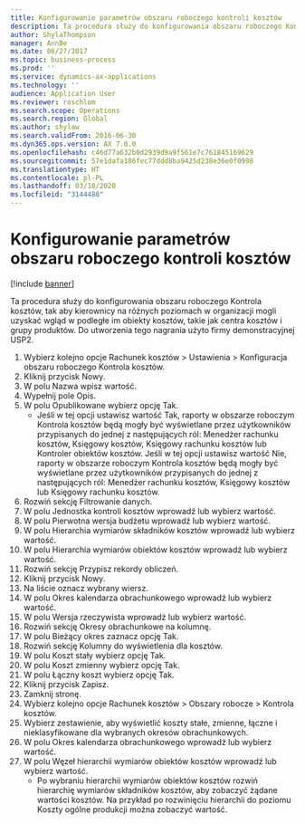 ```yaml
---
title: Konfigurowanie parametrów obszaru roboczego kontroli kosztów
description: Ta procedura służy do konfigurowania obszaru roboczego Kontrola kosztów, tak aby kierownicy na różnych poziomach w organizacji mogli uzyskać wgląd w podległe im obiekty kosztów, takie jak centra kosztów i grupy produktów.
author: ShylaThompson
manager: AnnBe
ms.date: 06/27/2017
ms.topic: business-process
ms.prod: ''
ms.service: dynamics-ax-applications
ms.technology: ''
audience: Application User
ms.reviewer: roschlom
ms.search.scope: Operations
ms.search.region: Global
ms.author: shylaw
ms.search.validFrom: 2016-06-30
ms.dyn365.ops.version: AX 7.0.0
ms.openlocfilehash: c46d77a632b0d2939d9a9f561e7c761845169629
ms.sourcegitcommit: 57e1dafa186fec77ddd8ba9425d238e36e0f0998
ms.translationtype: HT
ms.contentlocale: pl-PL
ms.lasthandoff: 03/18/2020
ms.locfileid: "3144480"
---
```

# <a name="configure-cost-control-workspace-parameters"></a>Konfigurowanie parametrów obszaru roboczego kontroli kosztów

[!include [banner](../../includes/banner.md)]

Ta procedura służy do konfigurowania obszaru roboczego Kontrola kosztów, tak aby kierownicy na różnych poziomach w organizacji mogli uzyskać wgląd w podległe im obiekty kosztów, takie jak centra kosztów i grupy produktów. Do utworzenia tego nagrania użyto firmy demonstracyjnej USP2.

1. Wybierz kolejno opcje Rachunek kosztów > Ustawienia > Konfiguracja obszaru roboczego Kontrola kosztów.
2. Kliknij przycisk Nowy.
3. W polu Nazwa wpisz wartość.
4. Wypełnij pole Opis.
5. W polu Opublikowane wybierz opcję Tak.
    * Jeśli w tej opcji ustawisz wartość Tak, raporty w obszarze roboczym Kontrola kosztów będą mogły być wyświetlane przez użytkowników przypisanych do jednej z następujących ról: Menedżer rachunku kosztów, Księgowy kosztów, Księgowy rachunku kosztów lub Kontroler obiektów kosztów. Jeśli w tej opcji ustawisz wartość Nie, raporty w obszarze roboczym Kontrola kosztów będą mogły być wyświetlane przez użytkowników przypisanych do jednej z następujących ról: Menedżer rachunku kosztów, Księgowy kosztów lub Księgowy rachunku kosztów.  
6. Rozwiń sekcję Filtrowanie danych.
7. W polu Jednostka kontroli kosztów wprowadź lub wybierz wartość.
8. W polu Pierwotna wersja budżetu wprowadź lub wybierz wartość.
9. W polu Hierarchia wymiarów składników kosztów wprowadź lub wybierz wartość.
10. W polu Hierarchia wymiarów obiektów kosztów wprowadź lub wybierz wartość.
11. Rozwiń sekcję Przypisz rekordy obliczeń.
12. Kliknij przycisk Nowy.
13. Na liście oznacz wybrany wiersz.
14. W polu Okres kalendarza obrachunkowego wprowadź lub wybierz wartość.
15. W polu Wersja rzeczywista wprowadź lub wybierz wartość.
16. Rozwiń sekcję Okresy obrachunkowe na kolumnę.
17. W polu Bieżący okres zaznacz opcję Tak.
18. Rozwiń sekcję Kolumny do wyświetlenia dla kosztów.
19. W polu Koszt stały wybierz opcję Tak.
20. W polu Koszt zmienny wybierz opcję Tak.
21. W polu Łączny koszt wybierz opcję Tak.
22. Kliknij przycisk Zapisz.
23. Zamknij stronę.
24. Wybierz kolejno opcje Rachunek kosztów > Obszary robocze > Kontrola kosztów.
25. Wybierz zestawienie, aby wyświetlić koszty stałe, zmienne, łączne i nieklasyfikowane dla wybranych okresów obrachunkowych.
26. W polu Okres kalendarza obrachunkowego wprowadź lub wybierz wartość.
27. W polu Węzeł hierarchii wymiarów obiektów kosztów wprowadź lub wybierz wartość.
    * Po wybraniu hierarchii wymiarów obiektów kosztów rozwiń hierarchię wymiarów składników kosztów, aby zobaczyć żądane wartości kosztów. Na przykład po rozwinięciu hierarchii do poziomu Koszty ogólne produkcji można zobaczyć wartość.  

